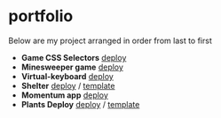 # portfolio

Below are my project arranged in order from last to first

+ **Game CSS Selectors**
[deploy](https://rolling-scopes-school.github.io/irinaosp-JSFE2023Q1/RSS-CSS-Selectors/)
+ **Minesweeper game**
[deploy](https://rolling-scopes-school.github.io/irinaosp-JSFE2023Q1/minesweeper/)
+ **Virtual-keyboard**
[deploy](https://irinaosp.github.io/virtual-keyboard/)
+ **Shelter**
[deploy](https://rolling-scopes-school.github.io/irinaosp-JSFE2023Q1/shelter/) / [template](https://www.figma.com/file/Yk6EnbY63FyG2PJTFkJDMh/shelter)
+ **Momentum app**
[deploy](https://rolling-scopes-school.github.io/irinaosp-JSFEPRESCHOOL2022Q4/momentum/src/)
+ **Plants Deploy**
[deploy](https://rolling-scopes-school.github.io/irinaosp-JSFEPRESCHOOL2022Q4/plants/) / [template](https://www.figma.com/file/ntVt8IwlwzfVFMBuVVAze8/Plants?node-id=0%3A1)
